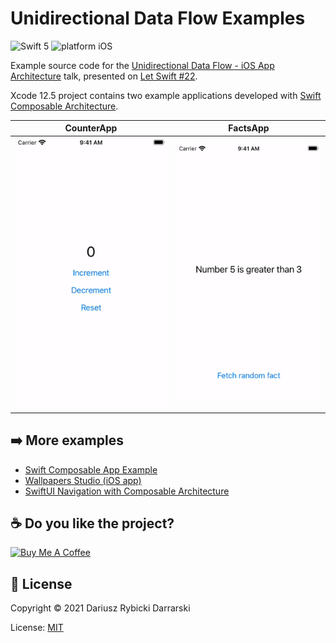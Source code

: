# Unidirectional Data Flow Examples

![Swift 5](https://img.shields.io/badge/swift-5-orange.svg)
![platform iOS](https://img.shields.io/badge/platform-iOS-blue.svg)

Example source code for the [Unidirectional Data Flow - iOS App Architecture](https://youtu.be/eqHLw5naTrg?t=977) talk, presented on [Let Swift #22](https://fb.watch/622U2UdiKa/).

Xcode 12.5 project contains two example applications developed with [Swift Composable Architecture](http://github.com/pointfreeco/swift-composable-architecture/).

|CounterApp|FactsApp|
|:-:|:-:|
|![CounterApp](counter-app.gif)|![FactsApp](facts-app.gif)|

## ➡️ More examples

- [Swift Composable App Example](https://github.com/darrarski/swift-composable-app-example)
- [Wallpapers Studio (iOS app)](https://github.com/darrarski/WallpapersStudio-iOS)
- [SwiftUI Navigation with Composable Architecture](https://github.com/darrarski/tca-swiftui-navigation-demo)

## ☕️ Do you like the project?

<a href="https://www.buymeacoffee.com/darrarski" target="_blank"><img src="https://cdn.buymeacoffee.com/buttons/v2/default-yellow.png" alt="Buy Me A Coffee" height="60" width="217" style="height: 60px !important;width: 217px !important;" ></a>

## 📄 License

Copyright © 2021 Dariusz Rybicki Darrarski

License: [MIT](LICENSE)
